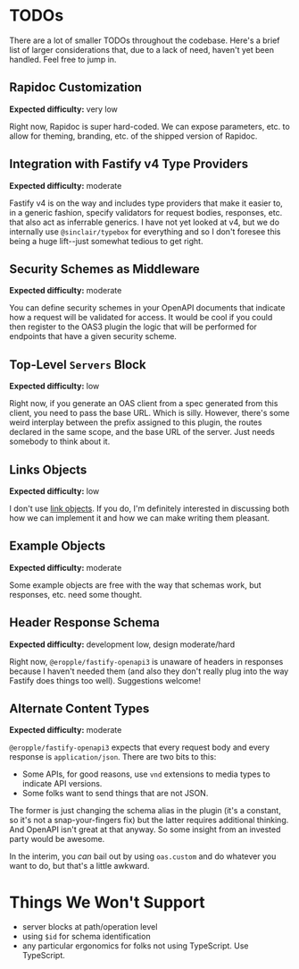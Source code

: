 # TODOs #
There are a lot of smaller TODOs throughout the codebase. Here's a brief list of
larger considerations that, due to a lack of need, haven't yet been handled.
Feel free to jump in.

## Rapidoc Customization ##
**Expected difficulty:** very low

Right now, Rapidoc is super hard-coded. We can expose parameters, etc. to allow
for theming, branding, etc. of the shipped version of Rapidoc.

## Integration with Fastify v4 Type Providers ##
**Expected difficulty:** moderate

Fastify v4 is on the way and includes type providers that make it easier to, in
a generic fashion, specify validators for request bodies, responses, etc. that
also act as inferrable generics. I have not yet looked at v4, but we do internally
use `@sinclair/typebox` for everything and so I don't foresee this being a huge
lift--just somewhat tedious to get right.

## Security Schemes as Middleware ##
**Expected difficulty:** moderate

You can define security schemes in your OpenAPI documents that indicate how a
request will be validated for access. It would be cool if you could then register
to the OAS3 plugin the logic that will be performed for endpoints that have a
given security scheme.

## Top-Level `Servers` Block ##
**Expected difficulty:** low

Right now, if you generate an OAS client from a spec generated from this client,
you need to pass the base URL. Which is silly. However, there's some weird
interplay between the prefix assigned to this plugin, the routes declared in the
same scope, and the base URL of the server. Just needs somebody to think about
it.

## Links Objects ##
**Expected difficulty:** low

I don't use [link objects](https://spec.openapis.org/oas/v3.1.0#link-object). If
you do, I'm definitely interested in discussing both how we can implement it and
how we can make writing them pleasant.

## Example Objects ##
**Expected difficulty:** moderate

Some example objects are free with the way that schemas work, but responses, etc.
need some thought.

## Header Response Schema ##
**Expected difficulty:** development low, design moderate/hard

Right now, `@eropple/fastify-openapi3` is unaware of headers in responses
because I haven't needed them (and also they don't really plug into the way
Fastify does things too well). Suggestions welcome!

## Alternate Content Types ##
**Expected difficulty:** moderate

`@eropple/fastify-openapi3` expects that every request body and every response
is `application/json`. There are two bits to this:

- Some APIs, for good reasons, use `vnd` extensions to media types to indicate
  API versions.
- Some folks want to send things that are not JSON.

The former is just changing the schema alias in the plugin (it's a constant, so
it's not a snap-your-fingers fix) but the latter requires additional thinking.
And OpenAPI isn't great at that anyway. So some insight from an invested party
would be awesome.

In the interim, you _can_ bail out by using `oas.custom` and do whatever you
want to do, but that's a little awkward.

# Things We Won't Support #
- server blocks at path/operation level
- using `$id` for schema identification
- any particular ergonomics for folks not using TypeScript. Use TypeScript.
